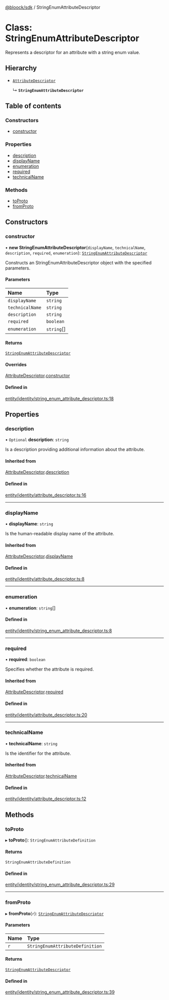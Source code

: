 [@bloock/sdk](../index.md) / StringEnumAttributeDescriptor

# Class: StringEnumAttributeDescriptor

Represents a descriptor for an attribute with a string enum value.

## Hierarchy

- [`AttributeDescriptor`](AttributeDescriptor.md)

  ↳ **`StringEnumAttributeDescriptor`**

## Table of contents

### Constructors

- [constructor](StringEnumAttributeDescriptor.md#constructor)

### Properties

- [description](StringEnumAttributeDescriptor.md#description)
- [displayName](StringEnumAttributeDescriptor.md#displayname)
- [enumeration](StringEnumAttributeDescriptor.md#enumeration)
- [required](StringEnumAttributeDescriptor.md#required)
- [technicalName](StringEnumAttributeDescriptor.md#technicalname)

### Methods

- [toProto](StringEnumAttributeDescriptor.md#toproto)
- [fromProto](StringEnumAttributeDescriptor.md#fromproto)

## Constructors

### constructor

• **new StringEnumAttributeDescriptor**(`displayName`, `technicalName`, `description`, `required`, `enumeration`): [`StringEnumAttributeDescriptor`](StringEnumAttributeDescriptor.md)

Constructs an StringEnumAttributeDescriptor object with the specified parameters.

#### Parameters

| Name | Type |
| :------ | :------ |
| `displayName` | `string` |
| `technicalName` | `string` |
| `description` | `string` |
| `required` | `boolean` |
| `enumeration` | `string`[] |

#### Returns

[`StringEnumAttributeDescriptor`](StringEnumAttributeDescriptor.md)

#### Overrides

[AttributeDescriptor](AttributeDescriptor.md).[constructor](AttributeDescriptor.md#constructor)

#### Defined in

[entity/identity/string_enum_attribute_descriptor.ts:18](https://github.com/bloock/bloock-sdk/blob/cd5373f/languages/js/src/entity/identity/string_enum_attribute_descriptor.ts#L18)

## Properties

### description

• `Optional` **description**: `string`

Is a description providing additional information about the attribute.

#### Inherited from

[AttributeDescriptor](AttributeDescriptor.md).[description](AttributeDescriptor.md#description)

#### Defined in

[entity/identity/attribute_descriptor.ts:16](https://github.com/bloock/bloock-sdk/blob/cd5373f/languages/js/src/entity/identity/attribute_descriptor.ts#L16)

___

### displayName

• **displayName**: `string`

Is the human-readable display name of the attribute.

#### Inherited from

[AttributeDescriptor](AttributeDescriptor.md).[displayName](AttributeDescriptor.md#displayname)

#### Defined in

[entity/identity/attribute_descriptor.ts:8](https://github.com/bloock/bloock-sdk/blob/cd5373f/languages/js/src/entity/identity/attribute_descriptor.ts#L8)

___

### enumeration

• **enumeration**: `string`[]

#### Defined in

[entity/identity/string_enum_attribute_descriptor.ts:8](https://github.com/bloock/bloock-sdk/blob/cd5373f/languages/js/src/entity/identity/string_enum_attribute_descriptor.ts#L8)

___

### required

• **required**: `boolean`

Specifies whether the attribute is required.

#### Inherited from

[AttributeDescriptor](AttributeDescriptor.md).[required](AttributeDescriptor.md#required)

#### Defined in

[entity/identity/attribute_descriptor.ts:20](https://github.com/bloock/bloock-sdk/blob/cd5373f/languages/js/src/entity/identity/attribute_descriptor.ts#L20)

___

### technicalName

• **technicalName**: `string`

Is the identifier for the attribute.

#### Inherited from

[AttributeDescriptor](AttributeDescriptor.md).[technicalName](AttributeDescriptor.md#technicalname)

#### Defined in

[entity/identity/attribute_descriptor.ts:12](https://github.com/bloock/bloock-sdk/blob/cd5373f/languages/js/src/entity/identity/attribute_descriptor.ts#L12)

## Methods

### toProto

▸ **toProto**(): `StringEnumAttributeDefinition`

#### Returns

`StringEnumAttributeDefinition`

#### Defined in

[entity/identity/string_enum_attribute_descriptor.ts:29](https://github.com/bloock/bloock-sdk/blob/cd5373f/languages/js/src/entity/identity/string_enum_attribute_descriptor.ts#L29)

___

### fromProto

▸ **fromProto**(`r`): [`StringEnumAttributeDescriptor`](StringEnumAttributeDescriptor.md)

#### Parameters

| Name | Type |
| :------ | :------ |
| `r` | `StringEnumAttributeDefinition` |

#### Returns

[`StringEnumAttributeDescriptor`](StringEnumAttributeDescriptor.md)

#### Defined in

[entity/identity/string_enum_attribute_descriptor.ts:39](https://github.com/bloock/bloock-sdk/blob/cd5373f/languages/js/src/entity/identity/string_enum_attribute_descriptor.ts#L39)
